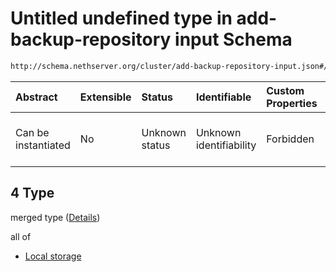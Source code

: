# Untitled undefined type in add-backup-repository input Schema

```txt
http://schema.nethserver.org/cluster/add-backup-repository-input.json#/anyOf/4
```



| Abstract            | Extensible | Status         | Identifiable            | Custom Properties | Additional Properties | Access Restrictions | Defined In                                                                                            |
| :------------------ | :--------- | :------------- | :---------------------- | :---------------- | :-------------------- | :------------------ | :---------------------------------------------------------------------------------------------------- |
| Can be instantiated | No         | Unknown status | Unknown identifiability | Forbidden         | Allowed               | none                | [add-backup-repository-input.json\*](cluster/add-backup-repository-input.json "open original schema") |

## 4 Type

merged type ([Details](add-backup-repository-input-anyof-4.md))

all of

* [Local storage](add-backup-repository-input-anyof-4-allof-local-storage.md "check type definition")
